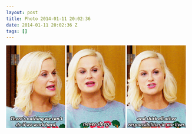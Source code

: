 ```yaml
---
layout: post
title: Photo 2014-01-11 20:02:36
date: 2014-01-11 20:02:36 Z
tags: []
---
```

![](/media/2014/01/73003728229_0.gif)
![](/media/2014/01/73003728229_1.gif)
![](/media/2014/01/73003728229_2.gif)
